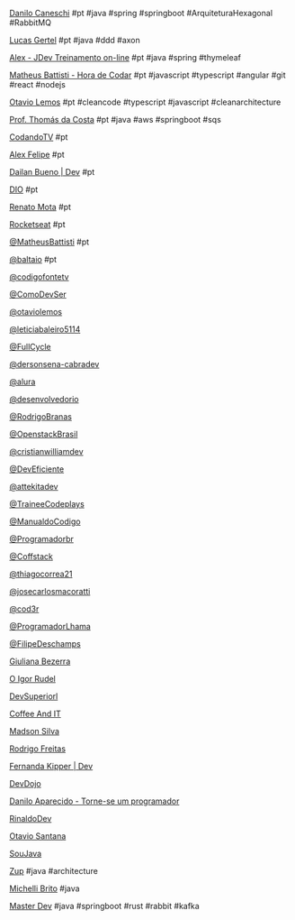 [Danilo Caneschi](https://www.youtube.com/@DaniloCaneschi/videos) #pt #java #spring #springboot #ArquiteturaHexagonal #RabbitMQ

[Lucas Gertel](https://www.youtube.com/@lgertel/videos) #pt #java #ddd #axon

[Alex - JDev Treinamento on-line](https://www.youtube.com/@Javaavancado/videos) #pt #java #spring #thymeleaf

[Matheus Battisti - Hora de Codar](https://www.youtube.com/@MatheusBattisti/videos) #pt #javascript #typescript #angular #git #react #nodejs

[Otavio Lemos](https://www.youtube.com/@otaviolemos/videos) #pt #cleancode #typescript #javascript #cleanarchitecture 

[Prof. Thomás da Costa](https://www.youtube.com/@thomasdacosta/videos) #pt #java #aws #springboot #sqs 

[CodandoTV](https://www.youtube.com/@CodandoTV/videos) #pt

[Alex Felipe](https://www.youtube.com/@AlexFelipeDev/videos) #pt

[Dailan Bueno | Dev](https://www.youtube.com/@daylanbueno/videos) #pt

[DIO](https://www.youtube.com/@diomakethechange/videos) #pt

[Renato Mota](https://www.youtube.com/@RenatoMotaDev/videos/videos) #pt

[Rocketseat](https://www.youtube.com/@rocketseat/videos) #pt

[@MatheusBattisti](https://www.youtube.com/@MatheusBattisti/videos) #pt

[@baltaio](https://www.youtube.com/@baltaio/videos) #pt

[@codigofontetv](https://www.youtube.com/@codigofontetv/videos)

[@ComoDevSer](https://www.youtube.com/@ComoDevSer/videos)

[@otaviolemos](https://www.youtube.com/@otaviolemos/videos)

[@leticiabaleiro5114](https://www.youtube.com/@leticiabaleiro5114/videos)

[@FullCycle](https://www.youtube.com/@FullCycle/videos)

[@dersonsena-cabradev](https://www.youtube.com/@dersonsena-cabradev/videos)

[@alura](https://www.youtube.com/@alura/videos)

[@desenvolvedorio](https://www.youtube.com/@desenvolvedorio/videos)

[@RodrigoBranas](https://www.youtube.com/@RodrigoBranas/videos)

[@OpenstackBrasil](https://www.youtube.com/@OpenstackBrasil/videos)

[@cristianwilliamdev](https://www.youtube.com/@cristianwilliamdev/videos)

[@DevEficiente](https://www.youtube.com/@DevEficiente/videos)

[@attekitadev](https://www.youtube.com/@attekitadev/videos)

[@TraineeCodeplays](https://www.youtube.com/@TraineeCodeplays/videos)

[@ManualdoCodigo](https://www.youtube.com/@ManualdoCodigo/videos)

[@Programadorbr](https://www.youtube.com/@Programadorbr/videos)

[@Coffstack](https://www.youtube.com/@Coffstack/videos)

[@thiagocorrea21](https://www.youtube.com/@thiagocorrea21/videos)

[@josecarlosmacoratti](https://www.youtube.com/@josecarlosmacoratti/videos)

[@cod3r](https://www.youtube.com/@cod3r/videos)

[@ProgramadorLhama](https://www.youtube.com/@ProgramadorLhama/videos)

[@FilipeDeschamps](https://www.youtube.com/@FilipeDeschamps/videos)

[Giuliana Bezerra](https://www.youtube.com/@RenatoMotaDev/videos)

[O Igor Rudel](https://www.youtube.com/@oigorrudel/videos)

[DevSuperiorl](https://www.youtube.com/@DevSuperior/videos)

[Coffee And IT](https://www.youtube.com/@coffeeandit/videos)

[Madson Silva](https://www.youtube.com/@maddytec/videos)

[Rodrigo Freitas](https://www.youtube.com/@RodrigoFreitasAlv/videos)

[Fernanda Kipper | Dev](https://www.youtube.com/@kipperdev/videos)

[DevDojo](https://www.youtube.com/@DevDojoBrasil/videos)

[Danilo Aparecido - Torne-se um programador](https://www.youtube.com/@torneseumprogramador/videos)

[RinaldoDev](https://www.youtube.com/@rinaldodev/videos)

[Otavio Santana](https://www.youtube.com/@otaviojava/videos)

[SouJava](https://www.youtube.com/@SouJava/videos)

[Zup](https://www.youtube.com/@zupinnovation/videos) #java #architecture

[Michelli Brito](https://www.youtube.com/@MichelliBrito/videos) #java 

[Master Dev](https://www.youtube.com/@MasterDevTV/videos) #java #springboot #rust #rabbit #kafka
